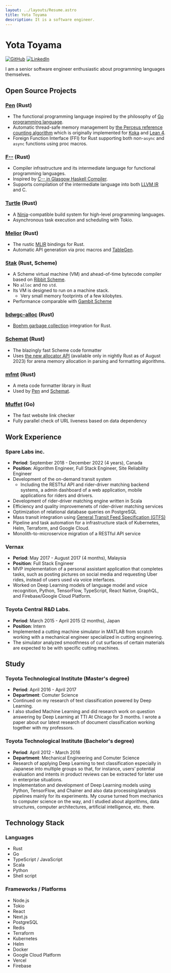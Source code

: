 ```yaml
---
layout: ../layouts/Resume.astro
title: Yota Toyama
description: It is a software engineer.
---
```


# Yota Toyama

[![GitHub](https://img.shields.io/badge/github-raviqqe-red.svg?style=flat-square)](https://github.com/raviqqe)
[![LinkedIn](https://img.shields.io/badge/linkedin-yota-blue.svg?style=flat-square)](https://www.linkedin.com/in/yota-toyama-29b313bb/)

I am a senior software engineer enthusiastic about programming languages themselves.

## Open Source Projects

### [Pen][pen] (Rust)

- The functional programming language inspired by the philosophy of [Go programming language](https://go.dev/).
- Automatic thread-safe memory management by [the Perceus reference counting algorithm](https://www.microsoft.com/en-us/research/uploads/prod/2020/11/perceus-tr-v1.pdf) which is originally implemented for [Koka](https://github.com/koka-lang/koka) and [Lean 4](https://github.com/leanprover/lean4).
- Foreign Function Interface (FFI) for Rust supporting both non-`async` and `async` functions using proc macros.

### [F\-\-](https://github.com/raviqqe/fmm) (Rust)

- Compiler infrastructure and its intermediate language for functional programming languages.
- Inspired by [C-- in Glasgow Haskell Compiler](https://gitlab.haskell.org/ghc/ghc/-/wikis/commentary/rts/cmm).
- Supports compilation of the intermediate language into both [LLVM IR][llvm] and C.

### [Turtle](https://github.com/raviqqe/turtle-build) (Rust)

- A [Ninja](https://ninja-build.org/)-compatible build system for high-level programming languages.
- Asynchronous task execution and scheduling with Tokio.

### [Melior](https://github.com/raviqqe/melior) (Rust)

- The rustic [MLIR](https://mlir.llvm.org/) bindings for Rust.
- Automatic API generation via proc macros and [TableGen](https://llvm.org/docs/TableGen/).

### [Stak](https://github.com/raviqqe/stak) (Rust, Scheme)

- A Scheme virtual machine (VM) and ahead-of-time bytecode compiler based on [Ribbit Scheme](https://github.com/udem-dlteam/ribbit/tree/main).
- No `alloc` and no `std`.
- Its VM is designed to run on a machine stack.
  - Very small memory footprints of a few kilobytes.
- Performance comparable with [Gambit Scheme](http://gambitscheme.org/)

### [bdwgc-alloc](https://github.com/raviqqe/bdwgc-alloc) (Rust)

- [Boehm garbage collection](https://github.com/ivmai/bdwgc) integration for Rust.

### [Schemat][schemat] (Rust)

- The blazingly fast Scheme code formatter
- Uses [the new allocator API](https://doc.rust-lang.org/std/alloc/trait.Allocator.html) (available only in nightly Rust as of August 2023) for arena memory allocation in parsing and formatting algorithms.

### [mfmt](https://github.com/raviqqe/mfmt) (Rust)

- A meta code formatter library in Rust
- Used by [Pen][pen] and [Schemat][schemat].

### [Muffet](https://github.com/raviqqe/muffet) (Go)

- The fast website link checker
- Fully parallel check of URL liveness based on data dependency

## Work Experience

### Spare Labs inc.

- **Period**: September 2018 - December 2022 (4 years), Canada
- **Position**: Algorithm Engineer, Full Stack Engineer, Site Reliability Engineer
- Development of the on-demand transit system
  - Including the RESTful API and rider-driver matching backend systems, a admin dashboard of a web application, mobile applications for riders and drivers.
- Development of rider-driver matching engine written in Scala
- Efficiency and quality improvemenets of rider-driver matching services
- Optimization of relational database queries on PostgreSQL
- Mass transit integration using [General Transit Feed Specification (GTFS)](https://developers.google.com/transit/gtfs)
- Pipeline and task automation for a infrastructure stack of Kubernetes, Helm, Terraform, and Google Cloud.
- Monolith-to-microservice migration of a RESTful API service

### Vernax

- **Period**: May 2017 - August 2017 (4 months), Malaysia
- **Position**: Full Stack Engineer
- MVP implementation of a personal assistant application that completes tasks, such as posting pictures on social media and requesting Uber rides, instead of users used via voice interfaces.
- Worked on Deep Learning models of language model and voice recognition, Python, TensorFlow, TypeScript, React Native, GraphQL, and Firebase/Google Cloud Platform.

### Toyota Central R&D Labs.

- **Period**: March 2015 - April 2015 (2 months), Japan
- **Position**: Intern
- Implemented a cutting machine simulator in MATLAB from scratch working with a mechanical engineer specialized in cutting engineering.
- The simulator analyzed smoothness of cut surfaces of certain materials are expected to be with specific cutting machines.

## Study

### Toyota Technological Institute (Master's degree)

- **Period**: April 2016 - April 2017
- **Department**: Comuter Science
- Continued on my research of text classification powered by Deep Learning.
- I also studied Machine Learning and did research work on question answering by Deep Learning at TTI At Chicago for 3 months. I wrote a paper about our latest research of document classification working together with my professors.

### Toyota Technological Institute (Bachelor's degree)

- **Period**: April 2012 - March 2016
- **Department**: Mechanical Engineering and Comuter Science
- Research of applying Deep Learning to text classification especially in Japanese into multiple groups so that, for instance, users’ potential evaluation and intents in product reviews can be extracted for later use in enterprise situations.
- Implementation and development of Deep Learning models using Python, TensorFlow, and Chainer and also data processing/analysis pipelines mainly for its experiments. My course turned from mechanics to computer science on the way, and I studied about algorithms, data structures, computer architectures, artificial intelligence, etc. there.

## Technology Stack

### Languages

- Rust
- Go
- TypeScript / JavaScript
- Scala
- Python
- Shell script

### Frameworks / Platforms

- Node.js
- Tokio
- React
- Next.js
- PostgreSQL
- Redis
- Terraform
- Kubernetes
- Helm
- Docker
- Google Cloud Platform
- Vercel
- Firebase

[llvm]: https://llvm.org/
[pen]: https://github.com/pen-lang/pen
[schemat]: https://github.com/raviqqe/schemat
